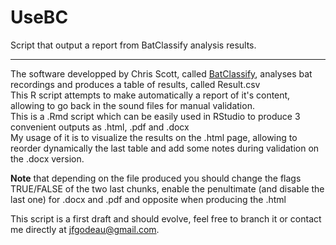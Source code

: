 # UseBC
Script that output a report from BatClassify analysis results.  

---  

The software developped by Chris Scott, called [BatClassify](https://bitbucket.org/chrisscott/batclassify), analyses bat recordings and produces a table of results, called Result.csv  
This R script attempts to make automatically a report of it's content, allowing to go back in the sound files for manual validation.  
This is a .Rmd script which can be easily used in RStudio to produce 3 convenient outputs as .html, .pdf and .docx  
My usage of it is to visualize the results on the .html page, allowing to reorder dynamically the last table and add some notes during validation on the .docx version.  

**Note** that depending on the file produced you should change the flags TRUE/FALSE of the two last chunks, enable the penultimate (and disable the last one) for .docx and .pdf and opposite when producing the .html  

This script is a first draft and should evolve, feel free to branch it or contact me directly at [jfgodeau@gmail.com](mailto:jfgodeau@gmail.com).  
